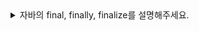 <details>
<summary>자바의 final, finally, finalize를 설명해주세요.</summary>
<br/>

`final`은 변수, 메서드, 클래스가 변경 불가능하도록 만드는 예약어입니다. final 변수의 경우 해당 변수의 값을 변경할 수 없습니다. final 메서드의 경우 해당 메서드를 오버라이드할 수 없습니다. final 클래스는 해당 클래스를 상속하지 못하도록 제한합니다.  <br/>
`finally`는 try/catch 블록이 종료될 때 항상 실행될 코드 블록을 정의하기 위해 사용됩니다. 예외가 발생하더라도 finally 블록 안에 있는 코드는 항상 실행됩니다. <br/>
`finalize()` 메서드는 객체가 가비지 컬렉션에 의해 수집되기 전에 호출됩니다. 해당 메서드는 언제 실행시점이 되는지 알수 없고, 해당 메서드 내에 발생한 예외는 무시되는 등의 이유 때문에 사용이 권장되지 않습니다.

```java
class FinalizeExample {
    @Override
    protected void finalize() throws Throwable {
        try {
            System.out.println("finalize 메서드 호출: 객체가 가비지 컬렉션됩니다.");
        } finally {
            super.finalize();
        }
    }
}

public class Main {
    public static void main(String[] args) {
        FinalizeExample obj = new FinalizeExample();
        obj = null; // 객체를 참조하지 않게 함
        System.gc(); // 가비지 컬렉션 요청
    }
}

/* 출력
finalize 메서드 호출: 객체가 가비지 컬렉션됩니다.
*/
```

<details style="margin-left: 20px;">
<summary>꼬리질문1: finalize 메서드의 사용을 권장하지 않는 이유를 알려주세요.</summary>
<br/>

1. finalize 메서드는 언제 실행시점이 되는지 알 수 없는 문제가 있습니다. <br/>
    보통 heap 메모리 영역에 Eden 메모리 공간이 다 차거나 Old Generation 영역이 다 차면 GC가 발생하는데, 이게 언제 일어날지 명확하게 알 수가 없습니다. 그리고 명시적으로 System.gc() 메서드를 명시적으로 사용하는 것은 시스템 성능에 큰 영향을 끼쳐서 사용하지 않습니다. 자원이 회수되는 즉시에 수행된다는 보장이 없기 때문에 제때 실행되어야 하는 작업을 수행할 수 없습니다.

2. finalize 메서드 내에 발생한 예외는 무시됩니다. <br/>
    보통의 메서드에서는 예외 발생 시 별도의 try/catch 구문이 없다면 실행이 중단되고 에러 메세지가 콘솔에 출력되지만, finalize 메서드 내부에서 예외가 발생한다면 에외 발생이 무시됩니다. 

3. 인스턴스 반납이 지연됩니다. <br/>
    finalize 메서드를 오버라이딩하면 해당 객체는 참조 해제 되고 GC의 대상이 되면 finalize 메서드가 실행되면서 ReferenceQueue에 들어가게 됩니다. ReferenceQueue에 들어간 인스턴스들이 가비지 컬렉션이 제대로 이루어 지지 않고 대기열에서 회수되기를 기다리는데, 작업을 하는 finalizer Thread가 우선순위가 낮아서 실행될 기회를 제대로 얻지 못합니다. 

4. 객체가 부활할 가능성이 존재합니다. <br/>
    finalize 메서드 안에 유효범위가 끝나서 참조 해제 되어야 하는 객체가 자기 자신을 참조하여 다른 일을 하게 된다면 종료되어야 할 객체가 다시 부활할 가능성이 있습니다. 

<br/>
</details>

<br/>
</details>